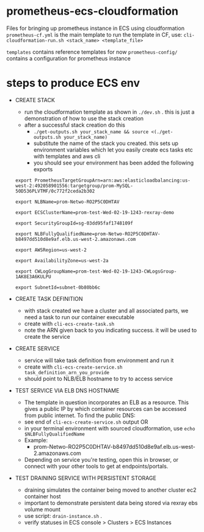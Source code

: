 # prometheus-ecs-cloudformation

Files for bringing up prometheus instance in ECS using cloudformation
`prometheus-cf.yml` is the main template
to run the template in CF, use:
 `cli-cloudformation-run.sh <stack_name> <template_file>`


`templates` contains reference templates for now
`prometheus-config/` contains a configuration for prometheus instance 


# steps to produce ECS env

- CREATE STACK
  - run the cloudformation template as shown in `./dev.sh` . this is just a demonstration of how to use the stack creation
  - after a successful stack creation do this
    - `./get-outputs.sh your_stack_name && source <(./get-outputs.sh your_stack_name)`
    - substitute the name of the stack you created. this sets up environment variables which let you easily create ecs tasks etc with templates and aws cli
    - you should see your environment has been added the following exports

  ```
  export PrometheusTargetGroupArn=arn:aws:elasticloadbalancing:us-west-2:492058901556:targetgroup/prom-MySQL-50D536PLVTMF/0c772f2ceda2b302
  
  export NLBName=prom-Netwo-RO2P5C0DHTAV
  
  export ECSClusterName=prom-test-Wed-02-19-1243-rexray-demo
  
  export SecurityGroupId=sg-03dd95faf1748109f
  
  export NLBFullyQualifiedName=prom-Netwo-RO2P5C0DHTAV-b8497dd510d8e9af.elb.us-west-2.amazonaws.com
  
  export AWSRegion=us-west-2
  
  export AvailabilityZone=us-west-2a
  
  export CWLogGroupName=prom-test-Wed-02-19-1243-CWLogsGroup-1AK8E3A6KULPU
  
  export SubnetId=subnet-0b80bb6c
  ```

- CREATE TASK DEFINITION
  - with stack created we have a cluster and all associated parts, we need a task to run our container executable
  - create with `cli-ecs-create-task.sh`
  - note the ARN given back to you indicating success. it will be used to create the service

- CREATE SERVICE
  - service will take task definition from environment and run it
  - create with `cli-ecs-create-service.sh task_definition_arn_you_provide`
  - should point to NLB/ELB hostname to try to access service

- TEST SERVICE VIA ELB DNS HOSTNAME
  - The template in question incorporates an ELB as a resource. This gives a public IP by which container resources can be accessed from public internet. To find the public DNS:
  - see end of `cli-ecs-create-service.sh` output OR
  - in your terminal environment with sourced cloudformation, use `echo $NLBFullyQualifiedName`
  - Example:
    - prom-Netwo-RO2P5C0DHTAV-b8497dd510d8e9af.elb.us-west-2.amazonaws.com
  - Depending on service you're testing, open this in browser, or connect with your other tools to get at endpoints/portals.

- TEST DRAINING SERVICE WITH PERSISTENT STORAGE
  - draining simulates the container being moved to another cluster ec2 container host
  - important to demonstrate persistent data being stored via rexray ebs volume mount
  - use script: `drain-instance.sh` . 
  - verify statuses in ECS console > Clusters > ECS Instances